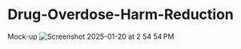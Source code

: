 # Drug-Overdose-Harm-Reduction

Mock-up
![Screenshot 2025-01-20 at 2 54 54 PM](https://github.com/user-attachments/assets/76d5ca3b-53dc-4439-8b4a-10c9e30a4d90)
